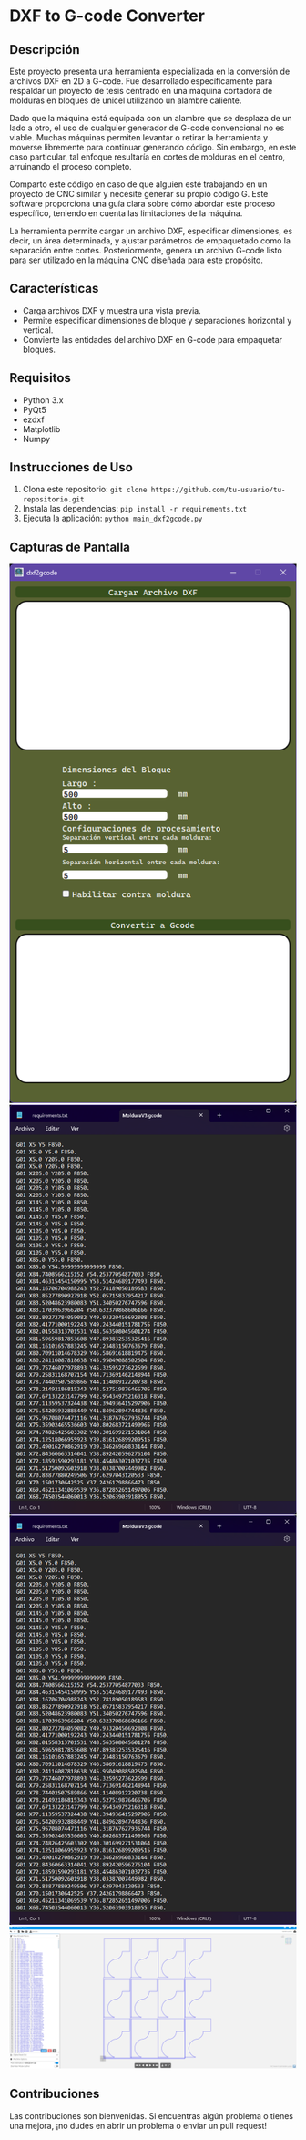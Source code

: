 # DXF to G-code Converter

## Descripción
Este proyecto presenta una herramienta especializada en la conversión de archivos DXF en 2D a G-code. Fue desarrollado específicamente para respaldar un proyecto de tesis centrado en una máquina cortadora de molduras en bloques de unicel utilizando un alambre caliente.

Dado que la máquina está equipada con un alambre que se desplaza de un lado a otro, el uso de cualquier generador de G-code convencional no es viable. Muchas máquinas permiten levantar o retirar la herramienta y moverse libremente para continuar generando código. Sin embargo, en este caso particular, tal enfoque resultaría en cortes de molduras en el centro, arruinando el proceso completo.

Comparto este código en caso de que alguien esté trabajando en un proyecto de CNC similar y necesite generar su propio código G. Este software proporciona una guía clara sobre cómo abordar este proceso específico, teniendo en cuenta las limitaciones de la máquina.

La herramienta permite cargar un archivo DXF, especificar dimensiones, es decir, un área determinada, y ajustar parámetros de empaquetado como la separación entre cortes. Posteriormente, genera un archivo G-code listo para ser utilizado en la máquina CNC diseñada para este propósito.

## Características
- Carga archivos DXF y muestra una vista previa.
- Permite especificar dimensiones de bloque y separaciones horizontal y vertical.
- Convierte las entidades del archivo DXF en G-code para empaquetar bloques.

## Requisitos
- Python 3.x
- PyQt5
- ezdxf
- Matplotlib
- Numpy

## Instrucciones de Uso
1. Clona este repositorio: `git clone https://github.com/tu-usuario/tu-repositorio.git`
2. Instala las dependencias: `pip install -r requirements.txt`
3. Ejecuta la aplicación: `python main_dxf2gcode.py`

## Capturas de Pantalla
![Vista previa de la interfaz de la aplicación](screenshots/screenshot1.png)
![Vista previa de la aplicación](screenshots/screenshot3.png)
![Ejemplo de G-code generado](screenshots/screenshot3.png)
![Ejemplo de G-code generado](screenshots/screenshot4.png)
## Contribuciones
Las contribuciones son bienvenidas. Si encuentras algún problema o tienes una mejora, ¡no dudes en abrir un problema o enviar un pull request!


